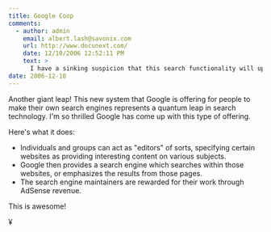 ```yaml
---
title: Google Coop
comments:
  - author: admin
    email: albert.lash@savonix.com
    url: http://www.docunext.com/
    date: 12/10/2006 12:52:11 PM
    text: >
      I have a sinking suspicion that this search functionality will upset some people. Picture this: using Google coop, sites can essentially "feature" content from other sites, who may not want to be "featured" on other sites. I bet there will be lawsuits, but in the end, Google will have more people "opting-in".
date: 2006-12-10
---
```

Another giant leap! This new system that Google is offering for people to make their own search engines represents a quantum leap in search technology. I'm so thrilled Google has come up with this type of offering.

Here's what it does:

* Individuals and groups can act as "editors" of sorts, specifying certain websites as providing interesting content on various subjects.
* Google then provides a search engine which searches within those websites, or emphasizes the results from those pages.
* The search engine maintainers are rewarded for their work through AdSense revenue.

This is awesome!

¥

